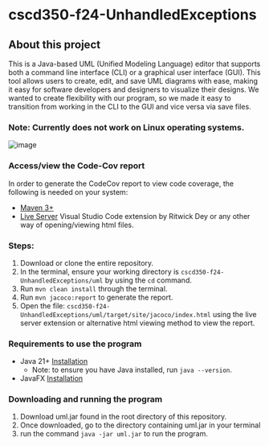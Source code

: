# cscd350-f24-UnhandledExceptions

## About this project
This is a Java-based UML (Unified Modeling Language) editor that supports both a command line interface (CLI) or a graphical user interface (GUI). This tool allows users to create, edit, and save UML diagrams with ease, making it easy for software developers and designers to visualize their designs. We wanted to create flexibility with our program, so we made it easy to transition from working in the CLI to the GUI and vice versa via save files. 

### Note: Currently does not work on Linux operating systems.

![image](https://github.com/user-attachments/assets/6ce4405d-4e13-4124-8473-d7b29f5e3be0)


### Access/view the Code-Cov report
In order to generate the CodeCov report to view code coverage, the following is needed on your system:
   - [Maven 3+](https://maven.apache.org/)
   - [Live Server](https://marketplace.visualstudio.com/items?itemName=ritwickdey.LiveServer) Visual Studio Code extension by Ritwick Dey or any other way of opening/viewing html files. 
### Steps:
   1. Download or clone the entire repository.
   2. In the terminal, ensure your working directory is `cscd350-f24-UnhandledExceptions/uml` by using the `cd` command.
   3. Run `mvn clean install` through the terminal.
   4. Run `mvn jacoco:report` to generate the report.
   5. Open the file: `cscd350-f24-UnhandledExceptions/uml/target/site/jacoco/index.html` using the live server extension or alternative html viewing method to view the report.

### Requirements to use the program

- Java 21+ [Installation](https://www.java.com/en/download/help/download_options.html)
    * Note: to ensure you have Java installed, run `java --version`.
- JavaFX [Installation](https://openjfx.io/)

### Downloading and running the program

1. Download uml.jar found in the root directory of this repository.
2. Once downloaded, go to the directory containing uml.jar in your terminal
3. run the command `java -jar uml.jar` to run the program.
